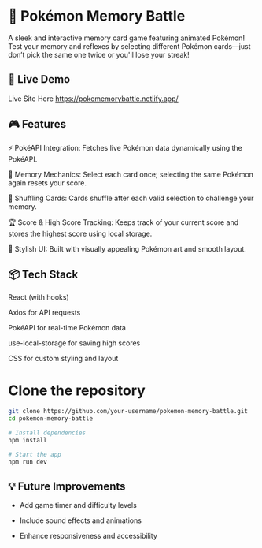 # 🧠 Pokémon Memory Battle
A sleek and interactive memory card game featuring animated Pokémon! Test your memory and reflexes by selecting different Pokémon cards—just don’t pick the same one twice or you'll lose your streak!

## 🚀 Live Demo
Live Site Here https://pokememorybattle.netlify.app/

## 🎮 Features
 ⚡ PokéAPI Integration: Fetches live Pokémon data dynamically using the PokéAPI.

 🧠 Memory Mechanics: Select each card once; selecting the same Pokémon again resets your score.

 🔄 Shuffling Cards: Cards shuffle after each valid selection to challenge your memory.

 🏆 Score & High Score Tracking: Keeps track of your current score and stores the highest score using local storage.

 💅 Stylish UI: Built with visually appealing Pokémon art and smooth layout.

## 📦 Tech Stack
React (with hooks)

Axios for API requests

PokéAPI for real-time Pokémon data

use-local-storage for saving high scores

CSS for custom styling and layout

# Clone the repository
``` bash
git clone https://github.com/your-username/pokemon-memory-battle.git
cd pokemon-memory-battle

# Install dependencies
npm install

# Start the app
npm run dev
```

## 💡 Future Improvements
- Add game timer and difficulty levels

- Include sound effects and animations

- Enhance responsiveness and accessibility
